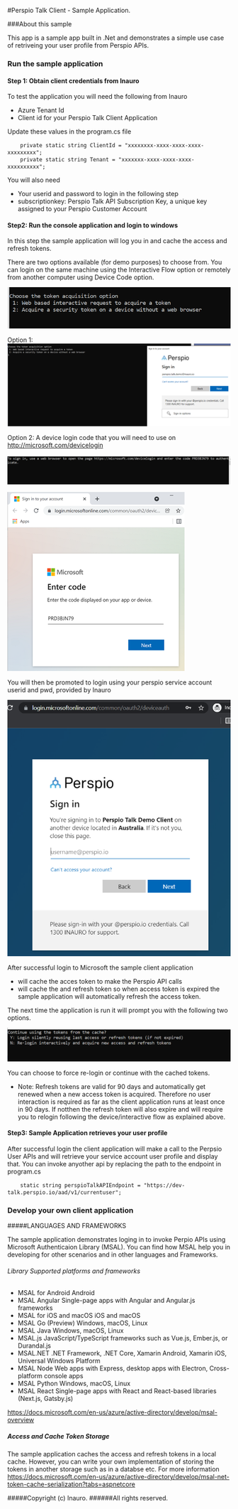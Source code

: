 ﻿#Perspio Talk Client - Sample Application.

###About this sample

This app is a sample app built in .Net and demonstrates a simple use case of retriveing your user profile from Perspio APIs. 

### Run the  sample application
#### Step 1: Obtain client credentials from Inauro
To test the application you will need the following from Inauro
- Azure Tenant Id
- Client id for your Perspio Talk Client Application

Update these values in the program.cs file

        private static string ClientId = "xxxxxxxx-xxxx-xxxx-xxxx-xxxxxxxxx";
        private static string Tenant = "xxxxxxx-xxxx-xxxx-xxxx-xxxxxxxxxx";

You will also need 
- Your userid and password to login in the following step
- subscriptionkey: Perspio Talk API Subscription Key, a unique key assigned to your Perspio Customer Account
  
#### Step2: Run the console application and login to windows

In this step the sample application will log you in and cache the access and refresh tokens.

There are two options available (for demo purposes) to choose from. You can login on the same machine using the Interactive Flow option or remotely from another computer using Device Code option.

![alt text](login-flow-option.PNG "Login Code")


Option 1: 
![alt text](login-interactive.PNG "Enter your credentials")


Option 2: A device login code that you will need to use on http://microsoft.com/devicelogin

![alt text](login-prompt.PNG "Login Code")

![alt text](login-device2.PNG "Login to Perspio")

You will then be promoted to login using your perspio service account userid and pwd, provided by Inauro

![alt text](login-demo-user.PNG "Enter your credentials")


After successful login to Microsoft the sample client application 
- will cache the acces token to make the Perspio API calls
- will cache the and refresh token so when access token is expired the sample application will automatically refresh the access token. 
 
  
The next time the application is run it will prompt you with the following two options. 

![alt text](login-option-prompt.PNG "Login Code")

You can choose to force re-login or continue with the cached tokens.

- 
  Note: Refresh tokens are valid for 90 days and automatically get renewed when a new access token is acquired. Therefore no user interaction is required as far as the client application runs at least once in 90 days. If notthen the refresh token will also expire and will require you to relogin following the device/interactive flow as explained above.


#### Step3: Sample Application retrieves your user profile 

After successful login the client application will make a call to the Perpsio User APIs and will retrieve your service account user profile and display that. You can invoke anyother api by replacing the path to the endpoint in program.cs

        static string perspioTalkAPIEndpoint = "https://dev-talk.perspio.io/aad/v1/currentuser"; 


### Develop your own client application

#####LANGUAGES AND FRAMEWORKS

The sample application demonstrates loging in to invoke Perpio APIs using Microsoft Authenticaion Library (MSAL). You can find how MSAL help you in developing for other scenarios and in other languages and Frameworks.

###### Library	Supported platforms and frameworks
- MSAL for Android	Android
- MSAL Angular	Single-page apps with Angular and Angular.js frameworks
- MSAL for iOS and macOS	iOS and macOS
- MSAL Go (Preview)	Windows, macOS, Linux
- MSAL Java	Windows, macOS, Linux
- MSAL.js	JavaScript/TypeScript frameworks such as Vue.js, Ember.js, or Durandal.js
- MSAL.NET	.NET Framework, .NET Core, Xamarin Android, Xamarin iOS, Universal Windows Platform
- MSAL Node	Web apps with Express, desktop apps with Electron, Cross-platform console apps
- MSAL Python	Windows, macOS, Linux
- MSAL React	Single-page apps with React and React-based libraries (Next.js, Gatsby.js)

https://docs.microsoft.com/en-us/azure/active-directory/develop/msal-overview 

##### Access and Cache Token Storage

The sample application caches the access and refresh tokens in a local cache. However, you can write your own implementation of storing the tokens in another storage such as in a databse etc. 
For more information https://docs.microsoft.com/en-us/azure/active-directory/develop/msal-net-token-cache-serialization?tabs=aspnetcore



#####Copyright (c) Inauro.
######All rights reserved.
